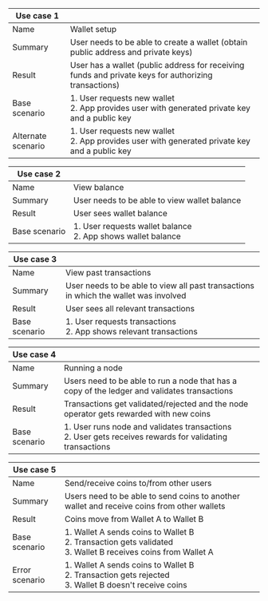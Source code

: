 | Use case 1         |                                                                                                      |
|--------------------|------------------------------------------------------------------------------------------------------|
| Name               | Wallet setup                                                                                         |
| Summary            | User needs to be able to create a wallet (obtain public address and private keys)                    |
| Result             | User has a wallet (public address for receiving funds and private keys for authorizing transactions) |
| Base scenario      | 1. User requests new wallet<br>2. App provides user with generated private key and a public key      |
| Alternate scenario | 1. User requests new wallet<br>2. App provides user with generated private key and a public key      |


| Use case 2    |                                                                |
|---------------|----------------------------------------------------------------|
| Name          | View balance                                                   |
| Summary       | User needs to be able to view wallet balance                   |
| Result        | User sees wallet balance                                       |
| Base scenario | 1. User requests wallet balance<br>2. App shows wallet balance |

| Use case 3    |                                                                                      |
|---------------|--------------------------------------------------------------------------------------|
| Name          | View past transactions                                                               |
| Summary       | User needs to be able to view all past transactions in which the wallet was involved |
| Result        | User sees all relevant transactions                                                  |
| Base scenario | 1. User requests transactions<br>2. App shows relevant transactions                  |

| Use case 4    |                                                                                                           |
|---------------|-----------------------------------------------------------------------------------------------------------|
| Name          | Running a node                                                                                            |
| Summary       | Users need to be able to run a node that has a copy of the ledger and validates transactions              |
| Result        | Transactions get validated/rejected and the node operator gets rewarded with new coins                  |
| Base scenario | 1. User runs node and validates transactions<br>2. User gets receives rewards for validating transactions |

| Use case 5     |                                                                                                                  |
|----------------|------------------------------------------------------------------------------------------------------------------|
| Name           | Send/receive coins to/from other users                                                                           |
| Summary        | Users need to be able to send coins to another wallet and receive coins from other wallets                       |
| Result         | Coins move from Wallet A to Wallet B                                                                             |
| Base scenario  | 1. Wallet A sends coins to Wallet B<br>2. Transaction gets validated<br>3. Wallet B receives coins from Wallet A |
| Error scenario | 1. Wallet A sends coins to Wallet B<br>2. Transaction gets rejected<br>3. Wallet B doesn't receive coins         |
